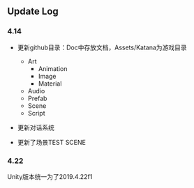 ## Update Log

### 4.14

* 更新github目录：Doc中存放文档，Assets/Katana为游戏目录

  * Art
    * Animation
    * Image
    * Material
  * Audio
  * Prefab
  * Scene
  * Script

* 更新对话系统

* 更新了场景TEST SCENE

### 4.22
Unity版本统一为了2019.4.22f1
